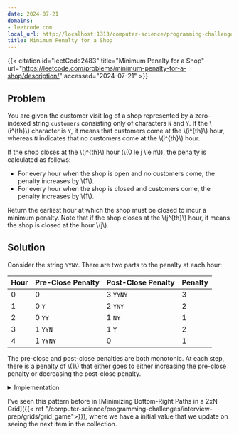 ```yaml
---
date: 2024-07-21
domains:
- leetcode.com
local_url: http://localhost:1313/computer-science/programming-challenges/interview-prep/strings/minimum-penalty-for-a-shop/
title: Minimum Penalty for a Shop
---
```


{{< citation
  id="leetCode2483"
  title="Minimum Penalty for a Shop"
  url="https://leetcode.com/problems/minimum-penalty-for-a-shop/description/"
  accessed="2024-07-21" >}}

## Problem

You are given the customer visit log of a shop represented by a
zero-indexed string `customers` consisting only of characters `N` and
`Y`. If the \\(i^{th}\\) character is `Y`, it means that customers come
at the \\(i^{th}\\) hour, whereas `N` indicates that no customers come
at the \\(i^{th}\\) hour.

If the shop closes at the \\(j^{th}\\) hour (\\(0 le j \le n\\)), the
penalty is calculated as follows:

* For every hour when the shop is open and no customers come, the
  penalty increases by \\(1\\).
* For every hour when the shop is closed and customers come, the penalty
  increases by \\(1\\).

Return the earliest hour at which the shop must be closed to incur a
minimum penalty. Note that if the shop closes at the \\(j^{th}\\) hour,
it means the shop is closed at the hour \\(j\\).

## Solution

Consider the string `YYNY`. There are two parts to the penalty at each
hour:

| Hour | Pre-Close Penalty | Post-Close Penalty | Penalty |
| --- | --- | --- | --- |
| 0 | 0 | 3 `YYNY` | 3 |
| 1 | 0 `Y` | 2 `YNY` | 2 |
| 2 | 0 `YY`| 1 `NY` | 1 |
| 3 | 1 `YYN` | 1 `Y` | 2 |
| 4 | 1 `YYNY` | 0 | 1 |

The pre-close and post-close penalties are both monotonic. At each step,
there is a penalty of \\(1\\) that either goes to either increasing the
pre-close penalty or decreasing the post-close penalty.

<details>
<summary>Implementation</summary>

```py
def best_closing_time(customers: str) -> int:
    # Set the initial values.
    suffix_penalty = sum(1 if c == 'Y' else 0 for c in customers)
    prefix_penalty = 0
    best_hour = 0
    min_penalty = suffix_penalty + prefix_penalty

    # Review the rest of the string and update the best value found.
    for hour in range(1, len(customers) + 1):
        if customers[hour-1] == 'Y':
            suffix_penalty -= 1
        else:
            prefix_penalty += 1

        penalty = prefix_penalty + suffix_penalty
        if penalty < min_penalty:
            best_hour = hour
            min_penalty = penalty

    return best_hour
```

Runtime \\(\mathcal{O}(N)\\). Space usage: \\(\mathcal{O}(1)\\).

</details>

I've seen this pattern before in [Minimizing Bottom-Right Paths in a 2xN
Grid]({{< ref
"/computer-science/programming-challenges/interview-prep/grids/grid_game">}}),
where we have a initial value that we update on seeing the next item in
the collection.
